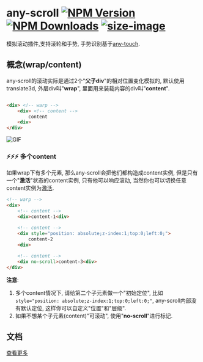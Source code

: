 # any-scroll [![NPM Version][npm-image]][npm-url] [![NPM Downloads][downloads-image]][downloads-url] [![size-image]][size-url] 

[size-image]: https://badgen.net/bundlephobia/minzip/any-scroll
[size-url]: https://bundlephobia.com/result?p=any-scroll
[npm-image]: https://badgen.net/npm/v/any-scroll
[npm-url]: https://npmjs.org/package/any-scroll
[downloads-image]: https://badgen.net/npm/dt/any-scroll
[downloads-url]: https://npmjs.org/package/any-scroll

模拟滚动插件,支持滚轮和手势, 手势识别基于[any-touch](https://github.com/any86/any-touch).

## 概念(wrap/content)
any-scroll的滚动实际是通过2个"**父子div**"的相对位置变化模拟的, 默认使用translate3d, 外层div叫"**wrap**", 里面用来装载内容的div叫"**content**".
```html

<div> <!-- warp --> 
    <div> <!-- content -->
        content
    <div>
</div>
```

![GIF](https://user-images.githubusercontent.com/8264787/146702700-304115ca-55ef-46b9-85d6-d6c3fa02683c.gif)

### ⚡⚡⚡ 多个content
如果wrap下有多个元素, 那么any-scroll会把他们都构造成content实例, 但是只有一个"**激活**"状态的content实例, 只有他可以响应滚动, 当然你也可以切换任意content实例为[激活](#active).
```html
<!-- warp --> 
<div> 
    <!-- content -->
    <div>content-1<div> 

    <!-- content -->
    <div style="position: absolute;z-index:1;top:0;left:0;">
        content-2
    <div> 
    
    <!-- content -->
    <div no-scroll>content-3<div> 
</div>
```
**注意**: 
1. 多个content情况下, 请给第二个子元素做一个"初始定位", 比如`style="position: absolute;z-index:1;top:0;left:0;"`, any-scroll内部没有默认定位, 这样你可以自定义"位置"和"层级".
2. 如果不想某个子元素(content)"可滚动", 使用"**no-scroll**"进行标记. 

## 文档
[查看更多](https://github.com/any86/any-scroll)